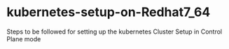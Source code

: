 # kubernetes-setup-on-Redhat7_64
Steps to be followed for setting up the kubernetes Cluster Setup in Control Plane mode
